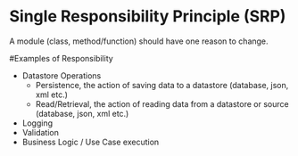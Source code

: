 # Single Responsibility Principle (SRP)
A module (class, method/function) should have one reason to change.

#Examples of Responsibility

- Datastore Operations
  - Persistence, the action of saving data to a datastore (database, json, xml etc.)
  - Read/Retrieval, the action of reading data from a datastore or source (database, json, xml etc.)
- Logging
- Validation
- Business Logic / Use Case execution 
